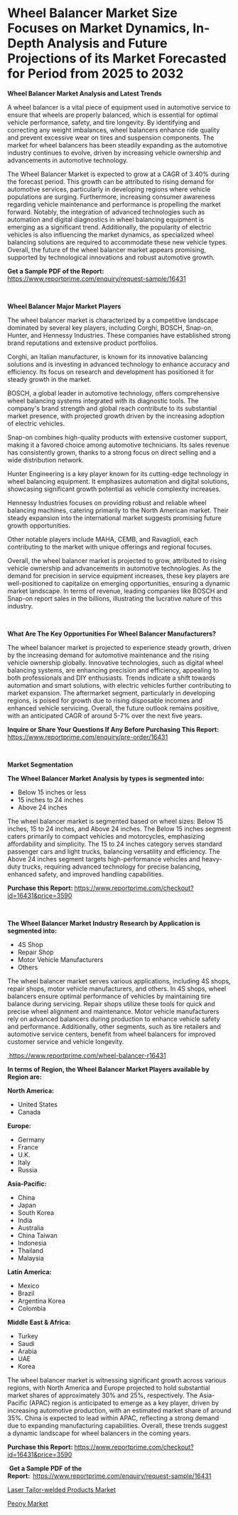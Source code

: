 <p><h1>Wheel Balancer Market Size Focuses on Market Dynamics, In-Depth Analysis and Future Projections of its Market Forecasted for Period from 2025 to 2032</h1></p><p><strong>Wheel Balancer Market Analysis and Latest Trends</strong></p>
<p><p>A wheel balancer is a vital piece of equipment used in automotive service to ensure that wheels are properly balanced, which is essential for optimal vehicle performance, safety, and tire longevity. By identifying and correcting any weight imbalances, wheel balancers enhance ride quality and prevent excessive wear on tires and suspension components. The market for wheel balancers has been steadily expanding as the automotive industry continues to evolve, driven by increasing vehicle ownership and advancements in automotive technology.</p><p>The Wheel Balancer Market is expected to grow at a CAGR of 3.40% during the forecast period. This growth can be attributed to rising demand for automotive services, particularly in developing regions where vehicle populations are surging. Furthermore, increasing consumer awareness regarding vehicle maintenance and performance is propelling the market forward. Notably, the integration of advanced technologies such as automation and digital diagnostics in wheel balancing equipment is emerging as a significant trend. Additionally, the popularity of electric vehicles is also influencing the market dynamics, as specialized wheel balancing solutions are required to accommodate these new vehicle types. Overall, the future of the wheel balancer market appears promising, supported by technological innovations and robust automotive growth.</p></p>
<p><strong>Get a Sample PDF of the Report:&nbsp;</strong> <a href="https://www.reportprime.com/enquiry/request-sample/16431?utm_campaign=1848&utm_medium=2&utm_source=Github&utm_content=ia&utm_term=24032025&utm_id=wheel-balancer">https://www.reportprime.com/enquiry/request-sample/16431</a></p>
<p>&nbsp;</p>
<p><strong>Wheel Balancer Major Market Players</strong></p>
<p><p>The wheel balancer market is characterized by a competitive landscape dominated by several key players, including Corghi, BOSCH, Snap-on, Hunter, and Hennessy Industries. These companies have established strong brand reputations and extensive product portfolios.</p><p>Corghi, an Italian manufacturer, is known for its innovative balancing solutions and is investing in advanced technology to enhance accuracy and efficiency. Its focus on research and development has positioned it for steady growth in the market.</p><p>BOSCH, a global leader in automotive technology, offers comprehensive wheel balancing systems integrated with its diagnostic tools. The company's brand strength and global reach contribute to its substantial market presence, with projected growth driven by the increasing adoption of electric vehicles.</p><p>Snap-on combines high-quality products with extensive customer support, making it a favored choice among automotive technicians. Its sales revenue has consistently grown, thanks to a strong focus on direct selling and a wide distribution network.</p><p>Hunter Engineering is a key player known for its cutting-edge technology in wheel balancing equipment. It emphasizes automation and digital solutions, showcasing significant growth potential as vehicle complexity increases.</p><p>Hennessy Industries focuses on providing robust and reliable wheel balancing machines, catering primarily to the North American market. Their steady expansion into the international market suggests promising future growth opportunities.</p><p>Other notable players include MAHA, CEMB, and Ravaglioli, each contributing to the market with unique offerings and regional focuses.</p><p>Overall, the wheel balancer market is projected to grow, attributed to rising vehicle ownership and advancements in automotive technologies. As the demand for precision in service equipment increases, these key players are well-positioned to capitalize on emerging opportunities, ensuring a dynamic market landscape. In terms of revenue, leading companies like BOSCH and Snap-on report sales in the billions, illustrating the lucrative nature of this industry.</p></p>
<p>&nbsp;</p>
<p><strong>What Are The Key Opportunities For Wheel Balancer Manufacturers?</strong></p>
<p><p>The wheel balancer market is projected to experience steady growth, driven by the increasing demand for automotive maintenance and the rising vehicle ownership globally. Innovative technologies, such as digital wheel balancing systems, are enhancing precision and efficiency, appealing to both professionals and DIY enthusiasts. Trends indicate a shift towards automation and smart solutions, with electric vehicles further contributing to market expansion. The aftermarket segment, particularly in developing regions, is poised for growth due to rising disposable incomes and enhanced vehicle servicing. Overall, the future outlook remains positive, with an anticipated CAGR of around 5-7% over the next five years.</p></p>
<p><strong>Inquire or Share Your Questions If Any Before Purchasing This Report:</strong> <a href="https://www.reportprime.com/enquiry/pre-order/16431?utm_campaign=1848&utm_medium=2&utm_source=Github&utm_content=ia&utm_term=24032025&utm_id=wheel-balancer">https://www.reportprime.com/enquiry/pre-order/16431</a></p>
<p>&nbsp;</p>
<p><strong>Market Segmentation</strong></p>
<p><strong>The Wheel Balancer Market Analysis by types is segmented into:</strong></p>
<p><ul><li>Below 15 inches or less</li><li>15 inches to 24 inches</li><li>Above 24 inches</li></ul></p>
<p><p>The wheel balancer market is segmented based on wheel sizes: Below 15 inches, 15 to 24 inches, and Above 24 inches. The Below 15 inches segment caters primarily to compact vehicles and motorcycles, emphasizing affordability and simplicity. The 15 to 24 inches category serves standard passenger cars and light trucks, balancing versatility and efficiency. The Above 24 inches segment targets high-performance vehicles and heavy-duty trucks, requiring advanced technology for precise balancing, enhanced safety, and improved handling capabilities.</p></p>
<p><strong>Purchase this Report:&nbsp;</strong><a href="https://www.reportprime.com/checkout?id=16431&price=3590&utm_campaign=1848&utm_medium=2&utm_source=Github&utm_content=ia&utm_term=24032025&utm_id=wheel-balancer">https://www.reportprime.com/checkout?id=16431&price=3590</a></p>
<p>&nbsp;</p>
<p><strong>The Wheel Balancer Market Industry Research by Application is segmented into:</strong></p>
<p><ul><li>4S Shop</li><li>Repair Shop</li><li>Motor Vehicle Manufacturers</li><li>Others</li></ul></p>
<p><p>The wheel balancer market serves various applications, including 4S shops, repair shops, motor vehicle manufacturers, and others. In 4S shops, wheel balancers ensure optimal performance of vehicles by maintaining tire balance during servicing. Repair shops utilize these tools for quick and precise wheel alignment and maintenance. Motor vehicle manufacturers rely on advanced balancers during production to enhance vehicle safety and performance. Additionally, other segments, such as tire retailers and automotive service centers, benefit from wheel balancers for improved customer service and vehicle longevity.</p></p>
<p><a href="https://www.reportprime.com/wheel-balancer-r16431?utm_campaign=1848&utm_medium=2&utm_source=Github&utm_content=ia&utm_term=24032025&utm_id=wheel-balancer">&nbsp;https://www.reportprime.com/wheel-balancer-r16431</a></p>
<p><strong>In terms of Region, the Wheel Balancer Market Players available by Region are:</strong></p>
<p>
    <p> <strong> North America: </strong>
        <ul>
            <li>United States</li>
            <li>Canada</li>
        </ul>
        </p> 
    <p> <strong> Europe: </strong>
        <ul>
            <li>Germany</li>
            <li>France</li>
            <li>U.K.</li>
            <li>Italy</li>
            <li>Russia</li>
        </ul>
        </p> 
    <p> <strong> Asia-Pacific: </strong>
        <ul>
            <li>China</li>
            <li>Japan</li>
            <li>South Korea</li>
            <li>India</li>
            <li>Australia</li>
            <li>China Taiwan</li>
            <li>Indonesia</li>
            <li>Thailand</li>
            <li>Malaysia</li>
        </ul>
        </p> 
    <p> <strong> Latin America: </strong>
        <ul>
            <li>Mexico</li>
            <li>Brazil</li>
            <li>Argentina Korea</li>
            <li>Colombia</li>
        </ul>
        </p> 
    <p> <strong> Middle East & Africa: </strong>
        <ul>
            <li>Turkey</li>
            <li>Saudi</li>
            <li>Arabia</li>
            <li>UAE</li>
            <li>Korea</li>
        </ul>
    </p>
    </p>
<p><p>The wheel balancer market is witnessing significant growth across various regions, with North America and Europe projected to hold substantial market shares of approximately 30% and 25%, respectively. The Asia-Pacific (APAC) region is anticipated to emerge as a key player, driven by increasing automotive production, with an estimated market share of around 35%. China is expected to lead within APAC, reflecting a strong demand due to expanding manufacturing capabilities. Overall, these trends suggest a dynamic landscape for wheel balancers in the coming years.</p></p>
<p><strong>Purchase this Report: </strong><a href="https://www.reportprime.com/checkout?id=16431&price=3590&utm_campaign=1848&utm_medium=2&utm_source=Github&utm_content=ia&utm_term=24032025&utm_id=wheel-balancer">https://www.reportprime.com/checkout?id=16431&price=3590</a></p>
<p>&nbsp;<strong>Get a Sample PDF of the Report:&nbsp;&nbsp;</strong><a href="https://www.reportprime.com/enquiry/request-sample/16431?utm_campaign=1848&utm_medium=2&utm_source=Github&utm_content=ia&utm_term=24032025&utm_id=wheel-balancer">https://www.reportprime.com/enquiry/request-sample/16431</a></p>
<p><strong></strong></p>
<p><p><a href="https://github.com/leolamarnal9/Market-Research-Report-List-1/blob/main/laser-tailor-welded-products-market.md?utm_campaign=1848&utm_medium=2&utm_source=Github&utm_content=ia&utm_term=24032025&utm_id=wheel-balancer">Laser Tailor-welded Products Market</a></p><p><a href="https://github.com/WillieWoodard/Market-Research-Report-List-7/blob/main/peony-market.md?utm_campaign=1848&utm_medium=2&utm_source=Github&utm_content=ia&utm_term=24032025&utm_id=wheel-balancer">Peony Market</a></p></p>